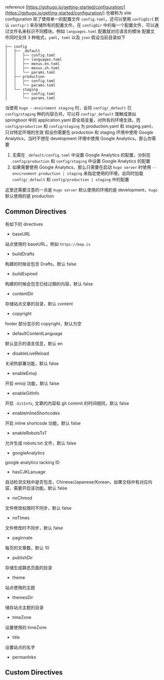 reference
[https://gohugo.io/getting-started/configuration/](https://gohugo.io/getting-started/configuration/)
也被称为 site configuration
除了使用单一的配置文件 `config.toml`，还可以使用 `configDir`( 默认 `config/` ) 来存储所有的配置文件。在 `configDir` 中的每一个配置文件，可以通过文件名来标识不同模块。例如 `languages.toml` 配置就对应语言的模块
配置文件同时支持 3 种格式，`yaml`，`toml` 以及 `json`
假设当前目录如下
```
├── config
│   ├── _default
│   │   ├── config.toml
│   │   ├── languages.toml
│   │   ├── menus.en.toml
│   │   ├── menus.zh.toml
│   │   └── params.toml
│   ├── production
│   │   ├── config.toml
│   │   └── params.toml
│   └── staging
│       ├── config.toml
│       └── params.toml
```
当使用 `hugo --enviroment staging` 时，会将 `config/_default` 已 `config/staging` 种的内容合并。可以将 `config/_default` 理解成类似 springboot 中的 application.yaml 即全局变量，对所有的环境生效。而 `config/production` 和 `config/staging` 为 production.yaml 和 staging.yaml，只对特定环境的生效
假设你需要在 production 和 staging 环境中使用 Google Analytics，当时不想在 development 环境中使用 Google Analytics。那么你需要

1. 无需在 `_default/config.toml` 中设置 Google Analytics 的配置，分别在 `config/production` 和 `config/staging` 中设置 Google Analytics 的配置
2. 如果需要使用 Google Analytics，那么只需要在启动 `hugo server` 时使用 `--environment production | staging` 来指定使用的环境，会同时加载 `config/_default` 和 `config/production | staging` 中的配置

这里还需要注意的一点是 `hugo server` 默认使用的环境的是 development，`hugo` 默认使用的是 production
## Common Directives
有如下的 directives

- baseURL

站点使用的 baseURL，例如 `https://bep.is`

- buildDrafts

构建的时候会包含 Drafts，默认 false

- buildExpired

构建的时候会包含已经过期的内容，默认 false

- contentDir

存储站点文章的目录，默认 content

- copyright

footer 部分显示的 copyright，默认为空

- defaultContentLanguage

默认显示的语言信息，默认 en

- disableLiveReload

关闭热部署功能，默认 false

- enableEmoji

开启 emoji 功能，默认 false

- enableGitInfo

开启 `.GitInfo`, 文章的内容和 git commit 的时间相同，默认 false

- enableInlineShortcodes

开启 inline shortcode 功能，默认 false

- enableRobotsTxT

允许生成 robots.txt 文件，默认 false

- googleAnalytics

google analytics tacking ID

- hasCJKLanuage

自动检测文档中是否包含，Chinese/Japanese/Korean，如果文档中有对应内容，需要开启该功能。默认 false

- noChmod

文件修改权限时不同步，默认 false

- noTImes

文件修改时不同步，默认 false

- paginnate

每页的文章数，默认 10

- publishDir

存储生成静态页面的目录

- theme

站点使用的主题

- themesDir

储存站点主题的目录

- timeZone

设置使用的 timeZone

- title

设置站点的名字

- permanlnks
## Custom Directives

